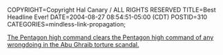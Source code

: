COPYRIGHT=Copyright Hal Canary / ALL RIGHTS RESERVED
TITLE=Best Headline Ever!
DATE=2004-08-27 08:54:51-05:00 (CDT)
POSTID=310
CATEGORIES=mindless-link-propagation;

[The Pentagon high command clears the Pentagon high command of any wrongdoing in the Abu Ghraib torture scandal.](http://www.salon.com/opinion/feature/2004/08/27/abu_ghraib/)

